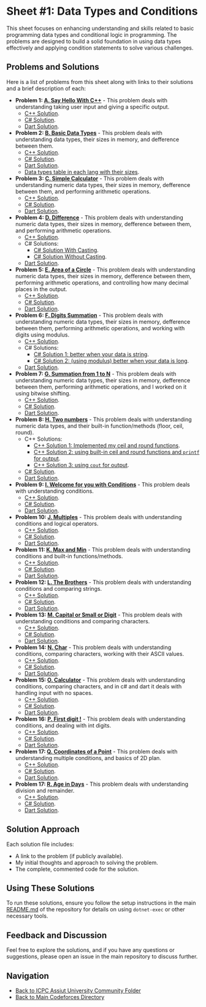# Sheet #1: Data Types and Conditions

This sheet focuses on enhancing understanding and skills related to basic programming data types and conditional logic in programming. The problems are designed to build a solid foundation in using data types effectively and applying condition statements to solve various challenges.

## Problems and Solutions

Here is a list of problems from this sheet along with links to their solutions and a brief description of each:

- **Problem 1: [A. Say Hello With C++](./A.%20Say%20Hello%20With%20C++/)** - This problem deals with understanding taking user input and giving a specific output.
    - [C++ Solution](./A.%20Say%20Hello%20With%20C++/main.cpp).
    - [C# Solution](./A.%20Say%20Hello%20With%20C++/main.cs).
    - [Dart Solution](./A.%20Say%20Hello%20With%20C++/main.dart).
- **Problem 2: [B. Basic Data Types](./B.%20Basic%20Data%20Types/)** - This problem deals with understanding data types, their sizes in memory, and defference between them.
    - [C++ Solution](./B.%20Basic%20Data%20Types/main.cpp).
    - [C# Solution](./B.%20Basic%20Data%20Types/main.cs).
    - [Dart Solution](./B.%20Basic%20Data%20Types/main.dart).
    - [Data types table in each lang with their sizes](./B.%20Basic%20Data%20Types/README.md).
- **Problem 3: [C. Simple Calculator](./C.%20Simple%20Calculator/)** - This problem deals with understanding numeric data types, their sizes in memory, defference between them, and performing arithmetic operations.
    - [C++ Solution](./C.%20Simple%20Calculator/main.cpp).
    - [C# Solution](./C.%20Simple%20Calculator/main.cs).
    - [Dart Solution](./C.%20Simple%20Calculator/main.dart).
- **Problem 4: [D. Difference](./D.%20Difference/)** - This problem deals with understanding numeric data types, their sizes in memory, defference between them, and performing arithmetic operations.
    - [C++ Solution](./D.%20Difference/main.cpp).
    - C# Solutions:
        - [C# Solution With Casting](./D.%20Difference/WithCasting.cs).
        - [C# Solution Without Casting](./D.%20Difference/WithoutCasting.cs).
    - [Dart Solution](./D.%20Difference/main.dart).
- **Problem 5: [E. Area of a Circle](./E.%20Area%20of%20a%20Circle/)** - This problem deals with understanding numeric data types, their sizes in memory, defference between them, performing arithmetic operations, and controlling how many decimal places in the output.
    - [C++ Solution](./E.%20Area%20of%20a%20Circle/main.cpp).
    - [C# Solution](./E.%20Area%20of%20a%20Circle/main.cs).
    - [Dart Solution](./E.%20Area%20of%20a%20Circle/main.dart).
- **Problem 6: [F. Digits Summation](./F.%20Digits%20Summation/)** - This problem deals with understanding numeric data types, their sizes in memory, defference between them, performing arithmetic operations, and working with digits using modulus.
    - [C++ Solution](./F.%20Digits%20Summation/main.cpp).
    - C# Solutions:
        - [C# Solution 1: better when your data is string](./F.%20Digits%20Summation/sl1.cs).
        - [C# Solution 2: (using modulus) better when your data is long](./F.%20Digits%20Summation/sl2.cs).
    - [Dart Solution](./F.%20Digits%20Summation/main.dart).
- **Problem 7: [G. Summation from 1 to N](./G.%20Summation%20from%201%20to%20N/)** - This problem deals with understanding numeric data types, their sizes in memory, defference between them, performing arithmetic operations, and I worked on it using bitwise shifting.
    - [C++ Solution](./G.%20Summation%20from%201%20to%20N/main.cpp).
    - [C# Solution](./G.%20Summation%20from%201%20to%20N/main.cs).
    - [Dart Solution](./G.%20Summation%20from%201%20to%20N/main.dart).
- **Problem 8: [H. Two numbers](./H.%20Two%20numbers/)** - This problem deals with understanding numeric data types, and their built-in function/methods (floor, ceil, round).
    - C++ Solutions:
        - [C++ Solution 1: Implemented my ceil and round functions](./H.%20Two%20numbers/sl1.cpp).
        - [C++ Solution 2: using built-in ceil and round functions and `printf` for output](./H.%20Two%20numbers/sl2.cpp).
        - [C++ Solution 3: using `cout` for output](./H.%20Two%20numbers/sl3.cpp).
    - [C# Solution](./H.%20Two%20numbers/main.cs).
    - [Dart Solution](./H.%20Two%20numbers/main.dart).
- **Problem 9: [I. Welcome for you with Conditions](./I.%20Welcome%20for%20you%20with%20Conditions/)** - This problem deals with understanding conditions.
    - [C++ Solution](./I.%20Welcome%20for%20you%20with%20Conditions/main.cpp).
    - [C# Solution](./I.%20Welcome%20for%20you%20with%20Conditions/main.cs).
    - [Dart Solution](./I.%20Welcome%20for%20you%20with%20Conditions/main.dart).
- **Problem 10: [J. Multiples](./J.%20Multiples/)** - This problem deals with understanding conditions and logical operators.
    - [C++ Solution](./J.%20Multiples/main.cpp).
    - [C# Solution](./J.%20Multiples/main.cs).
    - [Dart Solution](./J.%20Multiples/main.dart).
- **Problem 11: [K. Max and Min](./K.%20Max%20and%20Min/)** - This problem deals with understanding conditions and built-in functions/methods.
    - [C++ Solution](./K.%20Max%20and%20Min/main.cpp).
    - [C# Solution](./K.%20Max%20and%20Min/main.cs).
    - [Dart Solution](./K.%20Max%20and%20Min/main.dart).
- **Problem 12: [L. The Brothers](./L.%20The%20Brothers/)** - This problem deals with understanding conditions and comparing strings.
    - [C++ Solution](./L.%20The%20Brothers/main.cpp).
    - [C# Solution](./L.%20The%20Brothers/main.cs).
    - [Dart Solution](./L.%20The%20Brothers/main.dart).
- **Problem 13: [M. Capital or Small or Digit](./M.%20Capital%20or%20Small%20or%20Digit/)** - This problem deals with understanding conditions and comparing characters.
    - [C++ Solution](./M.%20Capital%20or%20Small%20or%20Digit/main.cpp).
    - [C# Solution](./M.%20Capital%20or%20Small%20or%20Digit/main.cs).
    - [Dart Solution](./M.%20Capital%20or%20Small%20or%20Digit/main.dart).
- **Problem 14: [N. Char](./N.%20Char/)** - This problem deals with understanding conditions, comparing characters, working with their ASCII values.
    - [C++ Solution](./N.%20Char/main.cpp).
    - [C# Solution](./N.%20Char/main.cs).
    - [Dart Solution](./N.%20Char/main.dart).
- **Problem 15: [O. Calculator](./O.%20Calculator/)** - This problem deals with understanding conditions, comparing characters, and in c# and dart it deals with handling input with no spaces.
    - [C++ Solution](./O.%20Calculator/main.cpp).
    - [C# Solution](./O.%20Calculator/main.cs).
    - [Dart Solution](./O.%20Calculator/main.dart).
- **Problem 16: [P. First digit !](./P.%20First%20digit%20!/)** - This problem deals with understanding conditions, and dealing with int digits.
    - [C++ Solution](./P.%20First%20digit%20!/main.cpp).
    - [C# Solution](./P.%20First%20digit%20!/main.cs).
    - [Dart Solution](./P.%20First%20digit%20!/main.dart).
- **Problem 17: [Q. Coordinates of a Point](./Q.%20Coordinates%20of%20a%20Point/)** - This problem deals with understanding multiple conditions, and basics of 2D plan.
    - [C++ Solution](./Q.%20Coordinates%20of%20a%20Point/main.cpp).
    - [C# Solution](./Q.%20Coordinates%20of%20a%20Point/main.cs).
    - [Dart Solution](./Q.%20Coordinates%20of%20a%20Point/main.dart).
- **Problem 17: [R. Age in Days](./R.%20Age%20in%20Days/)** - This problem deals with understanding division and remainder.
    - [C++ Solution](./R.%20Age%20in%20Days/main.cpp).
    - [C# Solution](./R.%20Age%20in%20Days/main.cs).
    - [Dart Solution](./R.%20Age%20in%20Days/main.dart).

## Solution Approach

Each solution file includes:
- A link to the problem (if publicly available).
- My initial thoughts and approach to solving the problem.
- The complete, commented code for the solution.

## Using These Solutions

To run these solutions, ensure you follow the setup instructions in the main [README.md](/README.md) of the repository for details on using `dotnet-exec` or other necessary tools.

## Feedback and Discussion

Feel free to explore the solutions, and if you have any questions or suggestions, please open an issue in the main repository to discuss further.

## Navigation

- [Back to ICPC Assiut University Community Folder](../)
- [Back to Main Codeforces Directory](../../)
